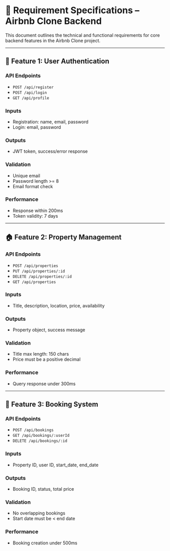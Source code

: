 # 📄 Requirement Specifications – Airbnb Clone Backend

This document outlines the technical and functional requirements for core backend features in the Airbnb Clone project.

---

## 🔐 Feature 1: User Authentication

### API Endpoints

- `POST /api/register`
- `POST /api/login`
- `GET /api/profile`

### Inputs

- Registration: name, email, password
- Login: email, password

### Outputs

- JWT token, success/error response

### Validation

- Unique email
- Password length >= 8
- Email format check

### Performance

- Response within 200ms
- Token validity: 7 days

---

## 🏠 Feature 2: Property Management

### API Endpoints

- `POST /api/properties`
- `PUT /api/properties/:id`
- `DELETE /api/properties/:id`
- `GET /api/properties`

### Inputs

- Title, description, location, price, availability

### Outputs

- Property object, success message

### Validation

- Title max length: 150 chars
- Price must be a positive decimal

### Performance

- Query response under 300ms

---

## 📅 Feature 3: Booking System

### API Endpoints

- `POST /api/bookings`
- `GET /api/bookings/:userId`
- `DELETE /api/bookings/:id`

### Inputs

- Property ID, user ID, start_date, end_date

### Outputs

- Booking ID, status, total price

### Validation

- No overlapping bookings
- Start date must be < end date

### Performance

- Booking creation under 500ms
